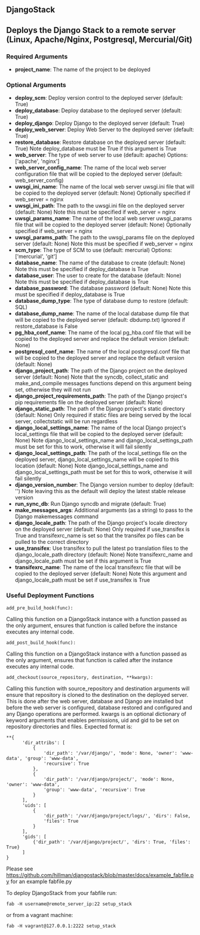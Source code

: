 DjangoStack
-----------

## Deploys the Django Stack to a remote server (Linux, Apache/Nginx, Postgresql, Mercurial/Git)

### Required Arguments
 - **project_name**: The name of the project to be deployed

### Optional Arguments
 - **deploy_scm**: Deploy version control to the deployed server (default: True)
 - **deploy_database**: Deploy database to the deployed server (default: True)
 - **deploy_django**: Deploy Django to the deployed server (default: True)
 - **deploy_web_server**: Deploy Web Server to the deployed server (default: True)
 - **restore_database**: Restore database on the deployed server (default: True) Note deploy_database must be True if this argument is True
 - **web_server**: The type of web server to use (default: apache) Options: ['apache', 'nginx']
 - **web_server_config_name**: The name of the local web server configuration file that will be copied to the deployed server (default: web_server_config)
 - **uwsgi_ini_name**: The name of the local web server uwsgi.ini file that will be copied to the deployed server (default: None) Optionally specified if web_server = nginx
 - **uwsgi_ini_path**: The path to the uwsgi.ini file on the deployed server (default: None) Note this must be specified if web_server = nginx
 - **uwsgi_params_name**: The name of the local web server uwsgi_params file that will be copied to the deployed server (default: None) Optionally specified if web_server = nginx
 - **uwsgi_params_path**: The path to the uwsgi_params file on the deployed server (default: None) Note this must be specified if web_server = nginx
 - **scm_type**: The type of SCM to use (default: mercurial) Options: ['mercurial', 'git']
 - **database_name**: The name of the database to create (default: None) Note this must be specified if deploy_database is True
 - **database_user**: The user to create for the database (default: None) Note this must be specified if deploy_database is True
 - **database_password**: The database password (default: None) Note this must be specified if deploy_database is True
 - **database_dump_type**: The type of database dump to restore (default: SQL)
 - **database_dump_name**: The name of the local database dump file that will be copied to the deployed server (default: dbdump.txt) Ignored if restore_database is False
 - **pg_hba_conf_name**: The name of the local pg_hba.conf file that will be copied to the deployed server and replace the default version (default: None)
 - **postgresql_conf_name**: The name of the local postgresql.conf file that will be copied to the deployed server and replace the default version (default: None)
 - **django_project_path**: The path of the Django project on the deployed server (default: None) Note that the syncdb, collect_static and make_and_compile messages functions depend on this argument being set, otherwise they will not run
 - **django_project_requirements_path**: The path of the Django project's pip requirements file on the deployed server (default: None)
 - **django_static_path**: The path of the Django project's static directory (default: None) Only required if static files are being served by the local server, collectstatic will be run regardless
 - **django_local_settings_name**: The name of the local Django project's local_settings file that will be copied to the deployed server (default: None) Note django_local_settings_name and django_local_settings_path must be set for this to work, otherwise it will fail silently
 - **django_local_settings_path**: The path of the local_settings file on the deployed server, django_local_settings_name will be copied to this location (default: None) Note django_local_settings_name and django_local_settings_path must be set for this to work, otherwise it will fail silently
 - **django_version_number**: The Django version number to deploy (default: '') Note leaving this as the default will deploy the latest stable release version
 - **run_sync_db**: Run Django syncdb and migrate (default: True)
 - **make_messages_args**: Additional arguments (as a string) to pass to the Django makemessages command
 - **django_locale_path**: The path of the Django project's locale directory on the deployed server (default: None) Only required if use_transifex is True and transifexrc_name is set so that the transifex po files can be pulled to the correct directory
 - **use_transifex**: Use transifex to pull the latest po translation files to the django_locale_path directory (default: None) Note transifexrc_name and django_locale_path must be set if this argument is True
 - **transifexrc_name**: The name of the local transifexrc file that will be copied to the deployed server (default: None) Note this argument and django_locale_path must be set if use_transifex is True


### Useful Deployment Functions

```
add_pre_build_hook(func):
```

Calling this function on a DjangoStack instance with a function passed as the only argument, ensures that function is called before the instance executes any internal code.

```
add_post_build_hook(func):
```

Calling this function on a DjangoStack instance with a function passed as the only argument, ensures that function is called after the instance executes any internal code.

```
add_checkout(source_repository, destination, **kwargs):
```

Calling this function with source_repository and destination arguments will ensure that repository is cloned to the destination on the deployed server. This is done after the web server, database and Django are installed but before the web server is configured, database restored and configured and any Django operations are performed.
kwargs is an optional dictionary of keyword arguments that enables permissions, uid and gid to be set on repository directories and files. Expected format is:

```
**{
      'dir_attribs': [
          {
              'dir_path': '/var/django/', 'mode': None, 'owner': 'www-data', 'group': 'www-data',
              'recursive': True
          },
          {
              'dir_path': '/var/django/project/', 'mode': None, 'owner': 'www-data',
              'group': 'www-data', 'recursive': True
          }
      ],
      'uids': [
          {
              'dir_path': '/var/django/project/logs/', 'dirs': False,
              'files': True
          }
      ],
      'gids': [
          {'dir_path': '/var/django/project/', 'dirs': True, 'files': True}
      ]
}
```


Please see https://github.com/hillman/djangostack/blob/master/docs/example_fabfile.py for an example fabfile.py

To deploy DjangoStack from your fabfile run:

```
fab -H username@remote_server_ip:22 setup_stack
```

or from a vagrant machine:

```
fab -H vagrant@127.0.0.1:2222 setup_stack
```
